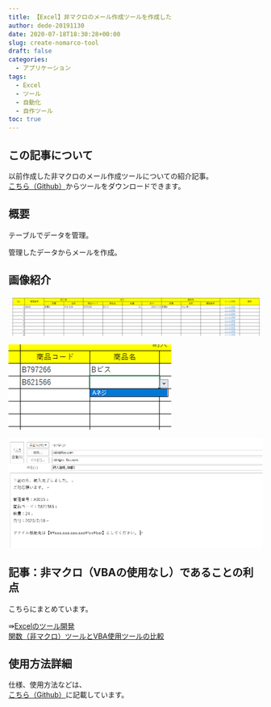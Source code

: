 ```yaml
---
title: 【Excel】非マクロのメール作成ツールを作成した
author: dede-20191130
date: 2020-07-18T18:30:28+00:00
slug: create-nomarco-tool
draft: false
categories:
  - アプリケーション
tags:
  - Excel
  - ツール
  - 自動化
  - 自作ツール
toc: true
---
```



## この記事について

以前作成した非マクロのメール作成ツールについての紹介記事。  
[こちら（Github）][1]からツールをダウンロードできます。  
  
  


## 概要

テーブルでデータを管理。

管理したデータからメールを作成。  
  


## 画像紹介

   
![入力欄][2]
  
![プルダウン項目の自動設定][3]
  
![自動作成メール][4]
  
  


  


## <span id="VBA">記事：非マクロ（VBAの使用なし）であることの利点

こちらにまとめています。

⇛[Excelのツール開発  
関数（非マクロ）ツールとVBA使用ツールの比較][5]  
 
## 使用方法詳細

仕様、使用方法などは、  
[こちら（Github）][6]に記載しています。

 [1]: https://github.com/dede-20191130/My_VBA_Tools/tree/master/%E9%9D%9E%E3%83%9E%E3%82%AF%E3%83%AD%E3%83%84%E3%83%BC%E3%83%AB/NOVBA0001_%E4%BD%9C%E6%A5%AD%E8%A8%98%E9%8C%B2%E7%AE%A1%E7%90%86%E7%B0%BF_%E5%85%BC_%E3%83%A1%E3%83%BC%E3%83%AB%E4%BD%9C%E6%88%90%E3%83%84%E3%83%BC%E3%83%AB
 [2]: https://github.com/dede-20191130/My_VBA_Tools/blob/master/_ImageForMarkdown/NOVBA0001/image_1.png?raw=true
 [3]: https://github.com/dede-20191130/My_VBA_Tools/blob/master/_ImageForMarkdown/NOVBA0001/image_5.png?raw=true
 [4]: https://github.com/dede-20191130/My_VBA_Tools/blob/master/_ImageForMarkdown/NOVBA0001/image_7.png?raw=true
 [5]: ../2020-07-16-excelのツール開発関数非マクロツールとvba使用ツ/
 [6]: https://github.com/dede-20191130/My_VBA_Tools/tree/master/T0001_%E8%A6%8B%E7%A9%8D%E6%9B%B8%E4%BD%9C%E6%88%90%E3%83%84%E3%83%BC%E3%83%AB